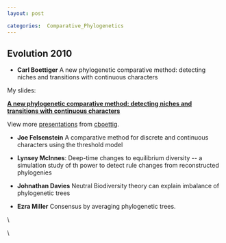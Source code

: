```yaml
---
layout: post

categories:  Comparative_Phylogenetics
---
```






 





Evolution 2010
--------------

-   **Carl Boettiger** A new phylogenetic comparative method: detecting
    niches and transitions with continuous characters

My slides:

**[A new phylogenetic comparative method: detecting niches and
transitions with continuous
characters](http://www.slideshare.net/cboettig/a-new-phylogenetic-comparative-method-detecting-niches-and-transitions-with-continuous-characters "A new phylogenetic comparative method: detecting niches and transitions with continuous characters")**

View more [presentations](http://www.slideshare.net/) from
[cboettig](http://www.slideshare.net/cboettig).

-   **Joe Felsenstein** A comparative method for discrete and continuous
    characters using the threshold model

-   **Lynsey McInnes**: Deep-time changes to equilibrium diversity -- a
    simulation study of th power to detect rule changes from
    reconstructed phylogenies

-   **Johnathan Davies** Neutral Biodiversity theory can explain
    imbalance of phylogenetic trees

-   **Ezra Miller** Consensus by averaging phylogenetic trees.

\

\

